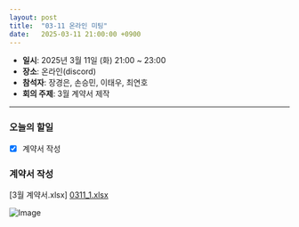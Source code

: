 ```yaml
---
layout: post
title:  "03-11 온라인 미팅"
date:   2025-03-11 21:00:00 +0900
---
```


- **일시**: 2025년 3월 11일 (화) 21:00 ~ 23:00
- **장소**: 온라인(discord)
- **참석자**: 장경은, 손승민, 이태우, 최연호
- **회의 주제**: 3월 계약서 제작

---

### 오늘의 할일

- [x]  계약서 작성

### 계약서 작성

[3월 계약서.xlsx]
[0311_1.xlsx](https://github.com/user-attachments/files/19240936/0311_1.xlsx)


![Image](https://imgur.com/a/5ah59y7)


